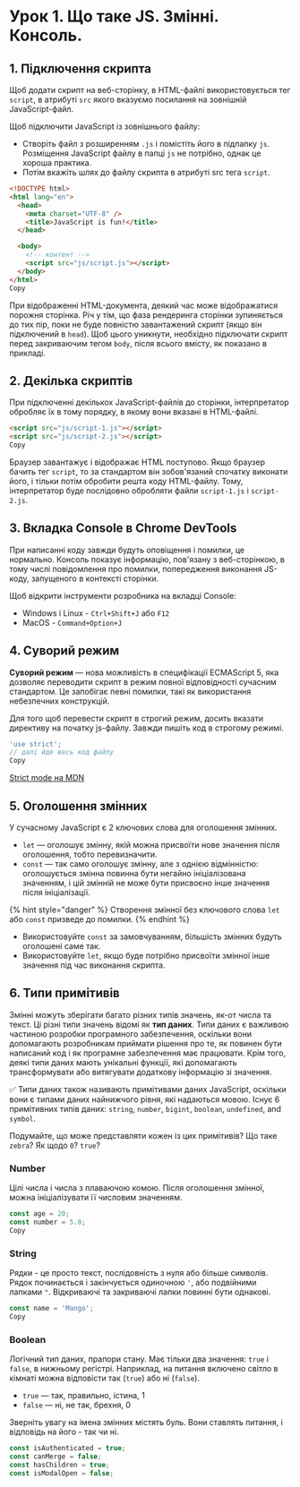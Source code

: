 # Урок 1. Що таке JS. Змінні. Консоль.

## 1. Підключення скрипта <a href="#pidklyuchennya-skripta" id="pidklyuchennya-skripta"></a>

Щоб додати скрипт на веб-сторінку, в HTML-файлі використовується тег `script`, в атрибуті `src` якого вказуємо посилання на зовнішній JavaScript-файл.

Щоб підключити JavaScript із зовнішнього файлу:

* Створіть файл з розширенням `.js` і помістіть його в підпапку `js`. Розміщення JavaScript файлу в папці `js` не потрібно, однак це хороша практика.
* Потім вкажіть шлях до файлу скрипта в атрибуті src тега `script`.

```html
<!DOCTYPE html>
<html lang="en">
  <head>
    <meta charset="UTF-8" />
    <title>JavaScript is fun!</title>
  </head>

  <body>
    <!-- контент -->
    <script src="js/script.js"></script>
  </body>
</html>
Copy
```

При відображенні HTML-документа, деякий час може відображатися порожня сторінка. Річ у тім, що фаза рендеринга сторінки зупиняється до тих пір, поки не буде повністю завантажений скрипт (якщо він підключений в `head`). Щоб цього уникнути, необхідно підключати скрипт перед закриваючим тегом `body`, після всього вмісту, як показано в прикладі.

## 2. Декілька скриптів <a href="#dekilka-skriptiv" id="dekilka-skriptiv"></a>

При підключенні декількох JavaScript-файлів до сторінки, інтерпретатор обробляє їх в тому порядку, в якому вони вказані в HTML-файлі.

```html
<script src="js/script-1.js"></script>
<script src="js/script-2.js"></script>
Copy
```

Браузер завантажує і відображає HTML поступово. Якщо браузер бачить тег `script`, то за стандартом він зобов'язаний спочатку виконати його, і тільки потім обробити решта коду HTML-файлу. Тому, інтерпретатор буде послідовно обробляти файли `script-1.js` і `script-2.js`.

## 3. Вкладка Console в Chrome DevTools <a href="#vkladka-console-v-chrome-devtools" id="vkladka-console-v-chrome-devtools"></a>

При написанні коду завжди будуть оповіщення і помилки, це нормально. Консоль показує інформацію, пов'язану з веб-сторінкою, в тому числі повідомлення про помилки, попередження виконання JS-коду, запущеного в контексті сторінки.

Щоб відкрити інструменти розробника на вкладці Console:

* Windows і Linux - `Ctrl+Shift+J` або `F12`
* MacOS - `Command+Option+J`

## 4. Суворий режим <a href="#suvorii-rezhim" id="suvorii-rezhim"></a>

**Суворий режим** — нова можливість в специфікації ECMAScript 5, яка дозволяє переводити скрипт в режим повної відповідності сучасним стандартом. Це запобігає певні помилки, такі як використання небезпечних конструкцій.

Для того щоб перевести скрипт в строгий режим, досить вказати директиву на початку js-файлу. Завжди пишіть код в строгому режимі.

```js
'use strict';
// далі йде весь код файлу
Copy
```

[Strict mode на MDN](https://developer.mozilla.org/en-US/docs/Web/JavaScript/Reference/Strict\_mode)

## 5. Оголошення змінних <a href="#ogoloshennya-zminnikh" id="ogoloshennya-zminnikh"></a>

У сучасному JavaScript є 2 ключових слова для оголошення змінних.

* `let` — оголошує змінну, якій можна присвоїти нове значення після оголошення, тобто перевизначити.
* `const` — так само оголошує змінну, але з однією відмінністю: оголошується змінна повинна бути негайно ініціалізована значенням, і цій змінній не може бути присвоєно інше значення після ініціалізації.

{% hint style="danger" %}
Створення змінної без ключового слова `let` або `const` призведе до помилки.
{% endhint %}

* Використовуйте `const` за замовчуванням, більшість змінних будуть оголошені саме так.
* Використовуйте `let`, якщо буде потрібно присвоїти змінної інше значення під час виконання скрипта.

## 6. Типи примітивів <a href="#tipi-primitiviv" id="tipi-primitiviv"></a>

Змінні можуть зберігати багато різних типів значень, як-от числа та текст. Ці різні типи значень відомі як **тип даних**. Типи даних є важливою частиною розробки програмного забезпечення, оскільки вони допомагають розробникам приймати рішення про те, як повинен бути написаний код і як програмне забезпечення має працювати. Крім того, деякі типи даних мають унікальні функції, які допомагають трансформувати або витягувати додаткову інформацію зі значення.

✅ Типи даних також називають примітивами даних JavaScript, оскільки вони є типами даних найнижчого рівня, які надаються мовою. Існує 6 примітивних типів даних: `string`, `number`, `bigint`, `boolean`, `undefined`, and `symbol`.&#x20;

Подумайте, що може представляти кожен із цих примітивів? Що таке `zebra`? Як щодо `0`? `true`?

### Number <a href="#number" id="number"></a>

Цілі числа і числа з плаваючою комою. Після оголошення змінної, можна ініціалізувати її числовим значенням.

```js
const age = 20;
const number = 5.8;
Copy
```

### String <a href="#string" id="string"></a>

Рядки - це просто текст, послідовність з нуля або більше символів. Рядок починається і закінчується одиночною `'`, або подвійними лапками `"`. Відкриваючі та закриваючі лапки повинні бути однакові.

```js
const name = 'Mango';
Copy
```

### Boolean <a href="#boolean" id="boolean"></a>

Логічний тип даних, прапори стану. Має тільки два значення: `true` і `false`, в нижньому регістрі. Наприклад, на питання включено світло в кімнаті можна відповісти так (`true`) або ні (`false`).

* `true` — так, правильно, істина, 1
* `false` — ні, не так, брехня, 0

Зверніть увагу на імена змінних містять буль. Вони ставлять питання, і відповідь на його - так чи ні.

```js
const isAuthenticated = true;
const canMerge = false;
const hasChildren = true;
const isModalOpen = false;
```

### &#x20;<a href="#c22" id="c22"></a>

